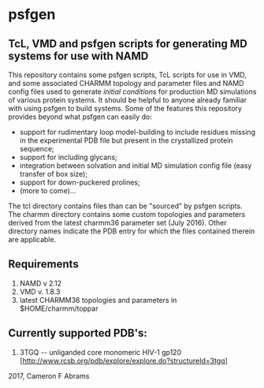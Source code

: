 # psfgen
## TcL, VMD and psfgen scripts for generating MD systems for use with NAMD

This repository contains some psfgen scripts, TcL scripts for use in VMD, and some associated CHARMM topology and parameter files and NAMD config files used to generate _initial conditions_ for production MD simulations of various protein systems.  It should be helpful to anyone already familiar with using psfgen to build systems.  Some of the features this repository provides beyond what psfgen can easily do:

* support for rudimentary loop model-building to include residues missing in the experimental PDB file but present in the crystallized protein sequence;  
* support for including glycans;
* integration between solvation and initial MD simulation config file (easy transfer of box size);
* support for down-puckered prolines;
* (more to come)...

The tcl directory contains files than can be "sourced" by psfgen scripts.  The charmm directory contains some custom topologies and parameters derived from the latest charmm36 parameter set (July 2016).  Other directory names indicate the PDB entry for which the files contained therein are applicable.

## Requirements

1. NAMD v 2.12
2. VMD v. 1.8.3
3. latest CHARMM36 topologies and parameters in $HOME/charmm/toppar

## Currently supported PDB's:

1. 3TGQ -- unliganded core monomeric HIV-1 gp120 [http://www.rcsb.org/pdb/explore/explore.do?structureId=3tgq]

2017, Cameron F Abrams
